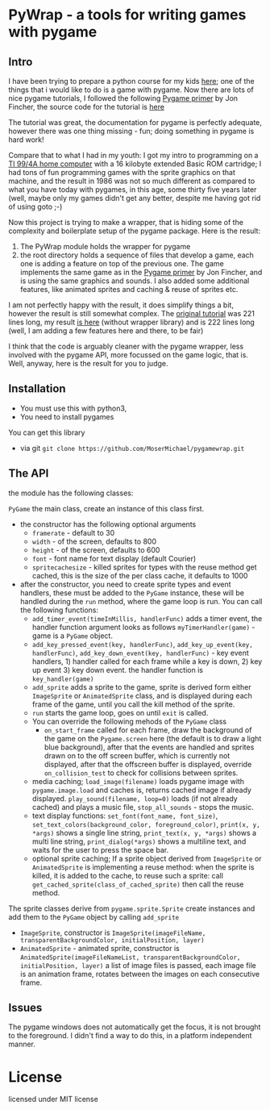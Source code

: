 # PyWrap - a tools for writing games with pygame

## Intro

I have been trying to prepare a python course for my kids [here](https://github.com/MoserMichael/pythoncourse); one of the things that i would like to do is a game with pygame.
Now there are lots of nice pygame tutorials, I followed the following [Pygame primer](https://realpython.com/pygame-a-primer/) by Jon Fincher, the source code for the tutorial is [here](https://github.com/realpython/materials/tree/master/pygame-a-primer)

The tutorial was great, the documentation for pygame is perfectly adequate, however there was one thing missing - fun; doing something in pygame is hard work!

Compare that to what I had in my youth: I got my intro to programming on a [TI 99/4A home computer](https://en.wikipedia.org/wiki/Texas_Instruments_TI-99/4A) with a 16 kilobyte extended Basic ROM cartridge; I had tons of fun programming games with the sprite graphics on that machine, and the result in 1986 was not so much different as compared to what you have today with pygames, in this age, some thirty five years later (well, maybe only my games didn't get any better, despite me having got rid of using goto ;-)

Now this project is trying to make a wrapper, that is hiding some of the complexity and boilerplate setup of the pygame package.
Here is the result: 

1) The PyWrap module holds the wrapper for pygame
2) the root directory holds a sequence of files that develop a game, each one is adding a feature on top of the previous one. The game implements the same game as in the  [Pygame primer](https://realpython.com/pygame-a-primer/) by Jon Fincher, and is using the same graphics and sounds. I also added some additional features, like animated sprites and caching & reuse of sprites etc.

I am not perfectly happy with the result, it does simplify things a bit, however the result is still somewhat complex.
The [original tutorial](https://github.com/realpython/materials/blob/master/pygame-a-primer/py_tut_with_images.py) was 221 lines long, my result [is here](https://github.com/MoserMichael/pygamewrap/blob/master/08-add-sounds.py) (without wrapper library) and is 222 lines long (well, I am adding a few features here and there, to be fair)

I think that the code is arguably cleaner with the pygame wrapper, less involved with the pygame API, more focussed on the game logic, that is.
Well, anyway, here is the result for you to judge.

## Installation

* You must use this with python3, 
* You need to install pygames 

You can get this library

* via git ```git clone https://github.com/MoserMichael/pygamewrap.git```


## The API

the module has the following classes:

```PyGame``` the main class, create an instance of this class first.

* the constructor has the following optional arguments
    * ```framerate``` - default to 30
    * ```width``` - of the screen, defaults to 800
    * ```height``` - of the screen, defaults to 600
    * ```font``` - font name for text display (default Courier)
    * ```spritecachesize``` - killed sprites for types with the reuse method get cached, this is the size of the per class cache, it defaults to 1000
* after the constructor, you need to create sprite types and event handlers, these must be added to the ```PyGame``` instance, these will be handled during the ```run``` method, where the game loop is run. You can call the following functions:
    * ```add_timer_event(timeInMillis, handlerFunc)``` adds a timer event, the handler function argument looks as follows ```myTimerHandler(game)``` - game is a ```PyGame``` object.
    * ```add_key_pressed_event(key, handlerFunc)```, ```add_key_up_event(key, handlerFunc)```, ```add_key_down_event(key, handlerFunc)``` - key event handlers, 1) handler called for each frame while a key is down, 2) key up event 3) key down event. the handler function is ```key_handler(game)```
    * ```add_sprite``` adds a sprite to the game, sprite is derived form either ```ImageSprite``` or  ```AnimatedSprite``` class, and is displayed during each frame of the game, until you call the kill method of the sprite.
    * ```run``` starts the game loop, goes on until ```exit``` is called.
    * You can override the following mehods of the ```PyGame``` class
        * ```on_start_frame``` called for each frame, draw the background of the game on the ```Pygame.screen```  here (the default is to draw a light blue background), after that the events are handled and sprites drawn on to the off screen buffer, which is currently not displayed, after that the offscreen buffer is displayed, override ```on_collision_test``` to check for collisions between sprites.
    * media caching; ```load_image(filename)``` loads pygame image with ```pygame.image.load``` and caches is, returns cached image if already displayed. ```play_sound(filename, loop=0)``` loads (if not already cached) and plays a music file, ```stop_all_sounds``` - stops the music.
    * text display functions: ```set_font(font_name, font_size)```, ```set_text_colors(background_color, foreground_color)```, ```print(x, y, *args)``` shows a single line string, ```print_text(x, y, *args)``` shows a multi line string, ```print_dialog(*args)``` shows a multiline text, and waits for the user to press the space bar.
    * optional sprite caching; If a sprite object derived from ```ImageSprite``` or ```AnimatedSprite``` is implementing a reuse method: when the sprite is killed, it is added to the cache, to reuse such a sprite: call ```get_cached_sprite(class_of_cached_sprite)``` then call the reuse method.

The sprite classes derive from ```pygame.sprite.Sprite``` create instances and add them to the ```PyGame``` object by calling ```add_sprite```
* ```ImageSprite```, constructor is ```ImageSprite(imageFileName, transparentBackgroundColor, initialPosition, layer)```
* ```AnimatedSprite``` - animated sprite, constructor is ```AnimatedSprite(imageFileNameList, transparentBackgroundColor, initialPosition, layer)``` a list of image files is passed, each image file is an animation frame, rotates between the images on each consecutive frame.


## Issues

The pygame windows does not automatically get the focus, it is not brought to the foreground. I didn't find a way to do this, in a platform independent manner.

# License 

licensed under MIT license


